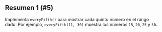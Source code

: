 ## Resumen 1 (#5)

Implementa `everyFifth()` para mostrar cada quinto número en el rango dado. Por ejemplo, `everyFifth(11, 30)` muestra los números `15`, `20`, `25` y `30`.
